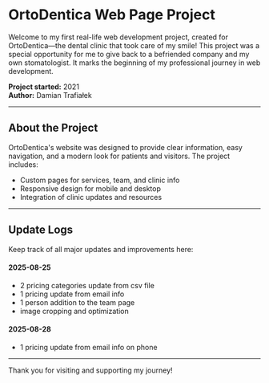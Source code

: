 # OrtoDentica Web Page Project

Welcome to my first real-life web development project, created for OrtoDentica—the dental clinic that took care of my smile! This project was a special opportunity for me to give back to a befriended company and my own stomatologist. It marks the beginning of my professional journey in web development.

**Project started:** 2021  
**Author:** Damian Trafiałek

---

## About the Project

OrtoDentica's website was designed to provide clear information, easy navigation, and a modern look for patients and visitors. The project includes:

-   Custom pages for services, team, and clinic info
-   Responsive design for mobile and desktop
-   Integration of clinic updates and resources

---

## Update Logs

Keep track of all major updates and improvements here:

#### 2025-08-25

-   2 pricing categories update from csv file
-   1 pricing update from email info
-   1 person addition to the team page
-   image cropping and optimization

#### 2025-08-28
-   1 pricing update from email info on phone
---

Thank you for visiting and supporting my journey!

